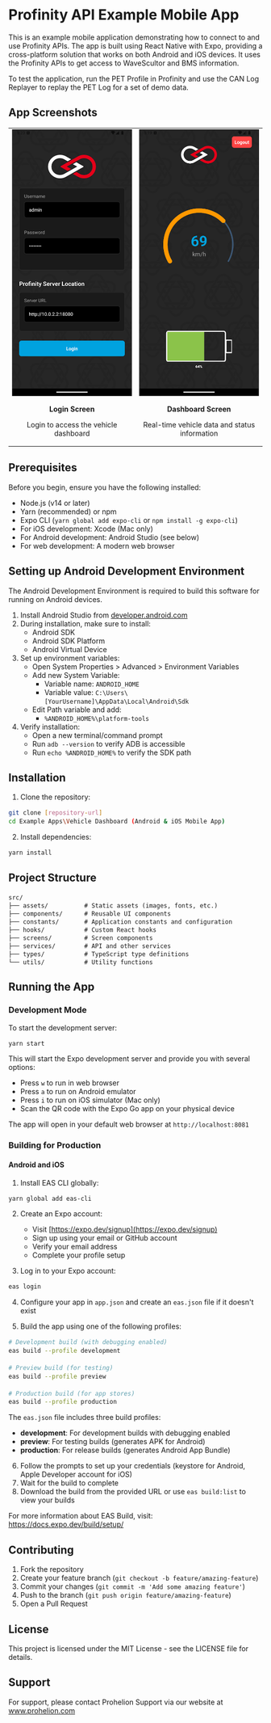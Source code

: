# Profinity API Example Mobile App

This is an example mobile application demonstrating how to connect to and use Profinity APIs. The app is built using React Native with Expo, providing a cross-platform solution that works on both Android and iOS devices.  It uses the Profinity APIs to get access to WaveScultor and BMS information.

To test the application, run the PET Profile in Profinity and use the CAN Log Replayer to replay the PET Log for a set of demo data.

## App Screenshots

<table>
  <tr>
    <td width="50%">
      <img src="assets/login-screen-shot.png" alt="Login Screen" width="100%">
      <p align="center"><strong>Login Screen</strong></p>
      <p align="center">Login to access the vehicle dashboard</p>
    </td>
    <td width="50%">
      <img src="assets/dashboard-screen-shot.png" alt="Dashboard Screen" width="100%">
      <p align="center"><strong>Dashboard Screen</strong></p>
      <p align="center">Real-time vehicle data and status information</p>
    </td>
  </tr>
</table>

## Prerequisites

Before you begin, ensure you have the following installed:
- Node.js (v14 or later)
- Yarn (recommended) or npm
- Expo CLI (`yarn global add expo-cli` or `npm install -g expo-cli`)
- For iOS development: Xcode (Mac only)
- For Android development: Android Studio (see below)
- For web development: A modern web browser

## Setting up Android Development Environment

The Android Development Environment is required to build this software for running on Android devices.

1. Install Android Studio from [developer.android.com](https://developer.android.com/studio)
2. During installation, make sure to install:
   - Android SDK
   - Android SDK Platform
   - Android Virtual Device
3. Set up environment variables:
   - Open System Properties > Advanced > Environment Variables
   - Add new System Variable:
     - Variable name: `ANDROID_HOME`
     - Variable value: `C:\Users\[YourUsername]\AppData\Local\Android\Sdk`
   - Edit Path variable and add:
     - `%ANDROID_HOME%\platform-tools`
4. Verify installation:
   - Open a new terminal/command prompt
   - Run `adb --version` to verify ADB is accessible
   - Run `echo %ANDROID_HOME%` to verify the SDK path

## Installation

1. Clone the repository:

```bash
git clone [repository-url]
cd Example Apps\Vehicle Dashboard (Android & iOS Mobile App)
```

2. Install dependencies:

```bash
yarn install
```

## Project Structure

```
src/
├── assets/          # Static assets (images, fonts, etc.)
├── components/      # Reusable UI components
├── constants/       # Application constants and configuration
├── hooks/           # Custom React hooks
├── screens/         # Screen components
├── services/        # API and other services
├── types/           # TypeScript type definitions
└── utils/           # Utility functions
```

## Running the App

### Development Mode

To start the development server:

```bash
yarn start
```

This will start the Expo development server and provide you with several options:
- Press `w` to run in web browser
- Press `a` to run on Android emulator
- Press `i` to run on iOS simulator (Mac only)
- Scan the QR code with the Expo Go app on your physical device

The app will open in your default web browser at `http://localhost:8081`

### Building for Production

#### Android and iOS

1. Install EAS CLI globally:
```bash
yarn global add eas-cli
```

2. Create an Expo account:
   - Visit [https://expo.dev/signup](https://expo.dev/signup)
   - Sign up using your email or GitHub account
   - Verify your email address
   - Complete your profile setup

3. Log in to your Expo account:
```bash
eas login
```

4. Configure your app in `app.json` and create an `eas.json` file if it doesn't exist

5. Build the app using one of the following profiles:

```bash
# Development build (with debugging enabled)
eas build --profile development

# Preview build (for testing)
eas build --profile preview

# Production build (for app stores)
eas build --profile production
```

The `eas.json` file includes three build profiles:
- **development**: For development builds with debugging enabled
- **preview**: For testing builds (generates APK for Android)
- **production**: For release builds (generates Android App Bundle)

6. Follow the prompts to set up your credentials (keystore for Android, Apple Developer account for iOS)
7. Wait for the build to complete
8. Download the build from the provided URL or use `eas build:list` to view your builds

For more information about EAS Build, visit: https://docs.expo.dev/build/setup/

## Contributing

1. Fork the repository
2. Create your feature branch (`git checkout -b feature/amazing-feature`)
3. Commit your changes (`git commit -m 'Add some amazing feature'`)
4. Push to the branch (`git push origin feature/amazing-feature`)
5. Open a Pull Request

## License

This project is licensed under the MIT License - see the LICENSE file for details.

## Support

For support, please contact Prohelion Support via our website at www.prohelion.com